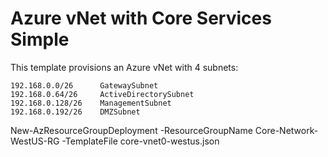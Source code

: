 # Azure vNet with Core Services Simple

<p>This template provisions an Azure vNet with 4 subnets: 
    
    192.168.0.0/26      GatewaySubnet
    192.168.0.64/26     ActiveDirectorySubnet
    192.168.0.128/26    ManagementSubnet
    192.168.0.192/26    DMZSubnet
    
<p></p>
New-AzResourceGroupDeployment -ResourceGroupName Core-Network-WestUS-RG -TemplateFile core-vnet0-westus.json



